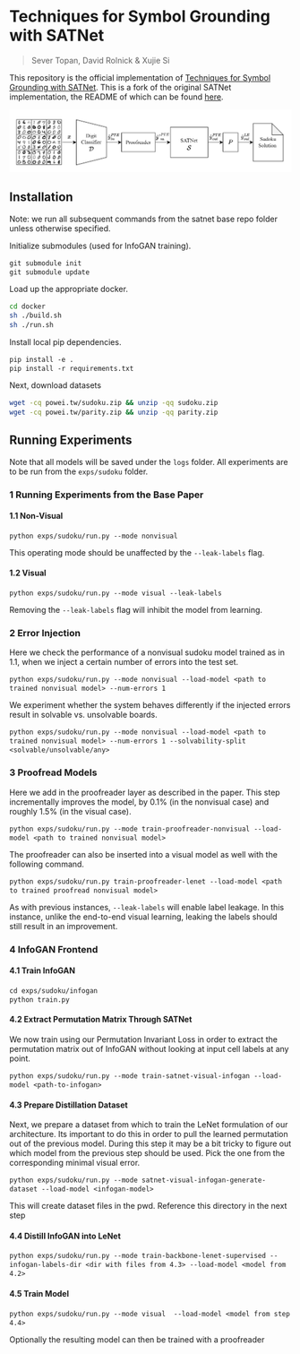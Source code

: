 # Techniques for Symbol Grounding with SATNet

> Sever Topan, David Rolnick & Xujie Si

This repository is the official implementation of [Techniques for Symbol Grounding with SATNet](https://arxiv.org/abs/2106.11072).  This is a fork of the original SATNet implementation, the README of which can be found [here](satnet-README.md).

![](images/our-method.png)



## Installation

Note: we run all subsequent commands from the satnet base repo folder unless otherwise specified.

Initialize submodules (used for InfoGAN training).
```
git submodule init
git submodule update
```

Load up the appropriate docker.
```bash
cd docker
sh ./build.sh
sh ./run.sh
```

Install local pip dependencies.
```
pip install -e .
pip install -r requirements.txt
```

Next, download datasets
```bash
wget -cq powei.tw/sudoku.zip && unzip -qq sudoku.zip
wget -cq powei.tw/parity.zip && unzip -qq parity.zip
```

## Running Experiments

Note that all models will be saved under the `logs` folder. All experiments are to be run from the `exps/sudoku` folder.

### 1 Running Experiments from the Base Paper

#### 1.1 Non-Visual

```
python exps/sudoku/run.py --mode nonvisual
```

This operating mode should be unaffected by the `--leak-labels` flag.

#### 1.2 Visual
```
python exps/sudoku/run.py --mode visual --leak-labels
```

Removing the `--leak-labels` flag will inhibit the model from learning.

### 2 Error Injection

Here we check the performance of a nonvisual sudoku model trained as in 1.1, when we inject a certain number of errors into the test set.

```
python exps/sudoku/run.py --mode nonvisual --load-model <path to trained nonvisual model> --num-errors 1
```

We experiment whether the system behaves differently if the injected errors result in solvable vs. unsolvable boards.
```
python exps/sudoku/run.py --mode nonvisual --load-model <path to trained nonvisual model> --num-errors 1 --solvability-split <solvable/unsolvable/any>
```

### 3 Proofread Models

Here we add in the proofreader layer as described in the paper. This step incrementally improves the model, by 0.1% (in the nonvisual case) and roughly 1.5% (in the visual case).

```
python exps/sudoku/run.py --mode train-proofreader-nonvisual --load-model <path to trained nonvisual model>
```

The proofreader can also be inserted into a visual model as well with the following command.

```
python exps/sudoku/run.py train-proofreader-lenet --load-model <path to trained proofread nonvisual model>
```

As with previous instances, `--leak-labels` will enable label leakage. In this instance, unlike the end-to-end visual learning, leaking the labels should still result in an improvement.

### 4 InfoGAN Frontend


#### 4.1 Train InfoGAN

```
cd exps/sudoku/infogan
python train.py
```

#### 4.2 Extract Permutation Matrix Through SATNet

We now train using our Permutation Invariant Loss in order to extract the permutation matrix out of InfoGAN without looking at input cell labels at any point.

```
python exps/sudoku/run.py --mode train-satnet-visual-infogan --load-model <path-to-infogan>
```

#### 4.3 Prepare Distillation Dataset

Next, we prepare a dataset from which to train the LeNet formulation of our architecture. Its important to do this in order to pull the learned permutation out of the previous model. During this step it may be a bit tricky to figure out which model from the previous step should be used. Pick the one from the corresponding minimal visual error.

```
python exps/sudoku/run.py --mode satnet-visual-infogan-generate-dataset --load-model <infogan-model>
```

This will create dataset files in the pwd. Reference this directory in the next step

#### 4.4 Distill InfoGAN into LeNet

```
python exps/sudoku/run.py --mode train-backbone-lenet-supervised --infogan-labels-dir <dir with files from 4.3> --load-model <model from 4.2>
```

#### 4.5 Train Model

```
python exps/sudoku/run.py --mode visual  --load-model <model from step 4.4>
```

Optionally the resulting model can then be trained with a proofreader
